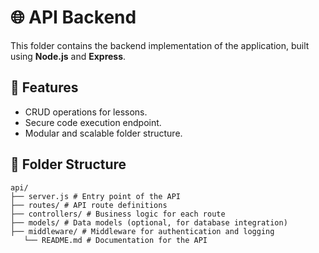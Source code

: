 # 🌐 API Backend

This folder contains the backend implementation of the application, built using **Node.js** and **Express**.

## 🚀 Features
- CRUD operations for lessons.
- Secure code execution endpoint.
- Modular and scalable folder structure.

## 📂 Folder Structure

```
api/ 
├── server.js # Entry point of the API 
├── routes/ # API route definitions 
├── controllers/ # Business logic for each route 
├── models/ # Data models (optional, for database integration) 
├── middleware/ # Middleware for authentication and logging 
   └── README.md # Documentation for the API
```



